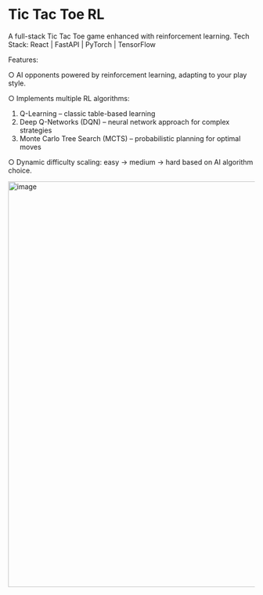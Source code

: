 # Tic Tac Toe RL

A full-stack Tic Tac Toe game enhanced with reinforcement learning.
Tech Stack: React | FastAPI | PyTorch | TensorFlow

Features:

○ AI opponents powered by reinforcement learning, adapting to your play style.

○ Implements multiple RL algorithms:

  1. Q-Learning – classic table-based learning
  2. Deep Q-Networks (DQN) – neural network approach for complex strategies
  3. Monte Carlo Tree Search (MCTS) – probabilistic planning for optimal moves

○ Dynamic difficulty scaling: easy → medium → hard based on AI algorithm choice. 

<img width="1225" height="828" alt="image" src="https://github.com/user-attachments/assets/a4b1eb58-c684-4d52-98de-50d782b53275" />



